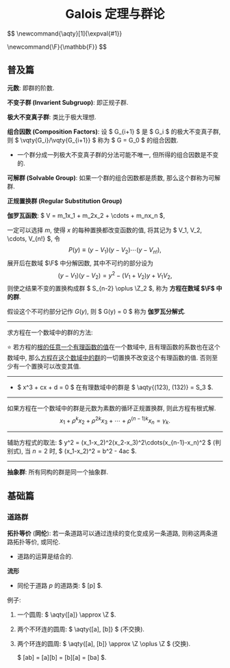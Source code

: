 <h1 align="center">Galois 定理与群论</h1>

$$
\newcommand{\aqty}[1]{\expval{#1}}

\newcommand{\F}{\mathbb{F}}
$$

## 普及篇

**元数**: 即群的阶数.

**不变子群 (Invarient Subgruop)**: 即正规子群.

**极大不变真子群**: 类比于极大理想.

**组合因数 (Composition Factors)**: 设 $ G_{i+1} $ 是 $ G_i $ 的极大不变真子群, 则 $ \vqty{G_i}/\vqty{G_{i+1}} $ 称为 $ G = G_0 $ 的组合因数.

- 一个群分成一列极大不变真子群的分法可能不唯一, 但所得的组合因数是不变的.

**可解群 (Solvable Group)**: 如果一个群的组合因数都是质数, 那么这个群称为可解群.

**正规置换群 (Regular Substitution Group)**

**伽罗瓦函数**: $ V = m_1x_1 + m_2x_2 + \cdots + m_nx_n $,

一定可以选择 $m$, 使得 $x$ 的每种置换都改变函数的值, 将其记为 $ V_1, V_2, \cdots, V_{n!} $, 令
$$
P(y) \equiv (y-V_1)(y-V_2)\cdots(y-V_{n!}),
$$
展开后在数域 $\F$ 中分解因数, 其中不可约的部分设为
$$
(y-V_1)(y-V_2) = y^2 - (V_1+V_2)y + V_1V_2,
$$
则使之结果不变的置换构成群 $ S_{n-2} \oplus \Z_2 $, 称为 **方程在数域 $\F$ 中的群**.

假设这个不可约部分记作 $G(y)$, 则 $ G(y) = 0 $ 称为 **伽罗瓦分解式**.

---

求方程在一个数域中的群的方法:

:star: 若方程的<u>根的任意一个有理函数的值</u>在一个数域中, 且有理函数的系数也在这个数域中, 那么<u>方程在这个数域中的群</u>的一切置换不改变这个有理函数的值. 否则至少有一个置换可以改变其值.

---

- $ x^3 + cx + d = 0 $ 在有理数域中的群是 $ \aqty{(123), (132)} = S_3 $.

---

如果方程在一个数域中的群是元数为素数的循环正规置换群, 则此方程有根式解.
$$
x_1 + \rho^k x_2 + \rho^{2k}x_3 + \cdots + \rho^{(n-1)k} x_n = \gamma_k.
$$

---

辅助方程式的取法: $ y^2 = (x_1-x_2)^2(x_2-x_3)^2\cdots(x_{n-1}-x_n)^2 $ (判别式), 当 $n=2$ 时, $ (x_1-x_2)^2 = b^2 - 4ac $.

---

**抽象群**: 所有同构的群是同一个抽象群.



## 基础篇

### 道路群

**拓扑等价** (**同伦**): 若一条道路可以通过连续的变化变成另一条道路, 则称这两条道路拓扑等价, 或同伦.

- 道路的运算是结合的.

**流形**

- 同伦于道路 $p$ 的道路类: $ [p] $.

例子:

1. 一个圆周: $ \aqty{[a]} \approx \Z $.

2. 两个不环连的圆周: $ \aqty{[a], [b]} $ (不交换).

3. 两个环连的圆周: $ \aqty{[a], [b]} \approx \Z \oplus \Z $ (交换).

   $ [ab] = [a][b] = [b][a] = [ba] $.



























